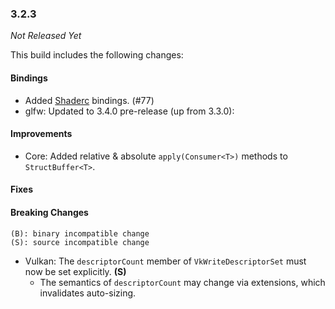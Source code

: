 ### 3.2.3

_Not Released Yet_

This build includes the following changes:

#### Bindings

- Added [Shaderc](https://github.com/google/shaderc) bindings. (#77)
- glfw: Updated to 3.4.0 pre-release (up from 3.3.0):

#### Improvements

- Core: Added relative & absolute `apply(Consumer<T>)` methods to `StructBuffer<T>`. 

#### Fixes

#### Breaking Changes

```
(B): binary incompatible change
(S): source incompatible change
```

- Vulkan: The `descriptorCount` member of `VkWriteDescriptorSet` must now be set explicitly. **(S)**
    * The semantics of `descriptorCount` may change via extensions, which invalidates auto-sizing.